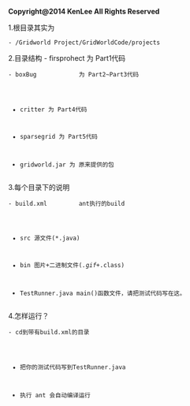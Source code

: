 
<html>
<body><p><strong>Copyright@2014 KenLee All Rights Reserved</strong></p>
<p>1.根目录其实为</p>
<pre><code>- /Gridworld Project/GridWorldCode/projects
</code></pre>
<p>2.目录结构
    - firsprohect       为 Part1代码</p>
<pre><code>- boxBug            为 Part2~Part3代码

- critter           为 Part4代码

- sparsegrid        为 Part5代码

- gridworld.jar     为 原来提供的包
</code></pre>
<p>3.每个目录下的说明</p>
<pre><code>- build.xml         ant执行的build

- src               源文件(*.java)

- bin               图片+二进制文件(*.gif+*.class)

- TestRunner.java   main()函数文件，请把测试代码写在这。
</code></pre>
<p>4.怎样运行？</p>
<pre><code>- cd到带有build.xml的目录

- 把你的测试代码写到TestRunner.java

- 执行 ant 会自动编译运行
</code></pre></body></html>
